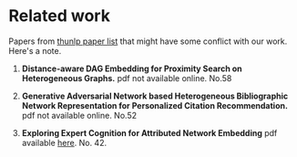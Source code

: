 # Related work

Papers from [thunlp paper list](https://github.com/thunlp/NRLPapers) that might have some conflict with our work. Here's a note.

1. __Distance-aware DAG Embedding for Proximity Search on Heterogeneous Graphs.__
pdf not available online. No.58

2. __Generative Adversarial Network based Heterogeneous Bibliographic Network Representation for Personalized Citation Recommendation.__
pdf not available online. No.52

3. __Exploring Expert Cognition for Attributed Network Embedding__
pdf available [here](http://www.public.asu.edu/~jundongl/paper/WSDM18_NEEC.pdf). No. 42.